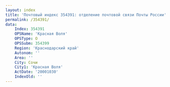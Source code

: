 ```yaml
---
layout: index
title: 'Почтовый индекс 354391: отделение почтовой связи Почты России'
permalink: /354391/
data:
    Index: 354391
    OPSName: 'Красная Воля'
    OPSType: О
    OPSSubm: 354399
    Region: 'Краснодарский край'
    Autonom: ''
    Area: ''
    City: Сочи
    City1: 'Красная Воля'
    ActDate: '20001030'
    IndexOld: ''
---
```

